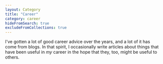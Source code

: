 ```yaml
---
layout: Category
title: "Career"
category: career
hideFromSearch: true
excludeFromCollections: true
---
```


I've gotten a lot of good career advice over the years, and a lot of it has come from blogs. In that spirit, I occasionally write articles about things that have been useful in _my_ career in the hope that they, too, might be useful to others.
